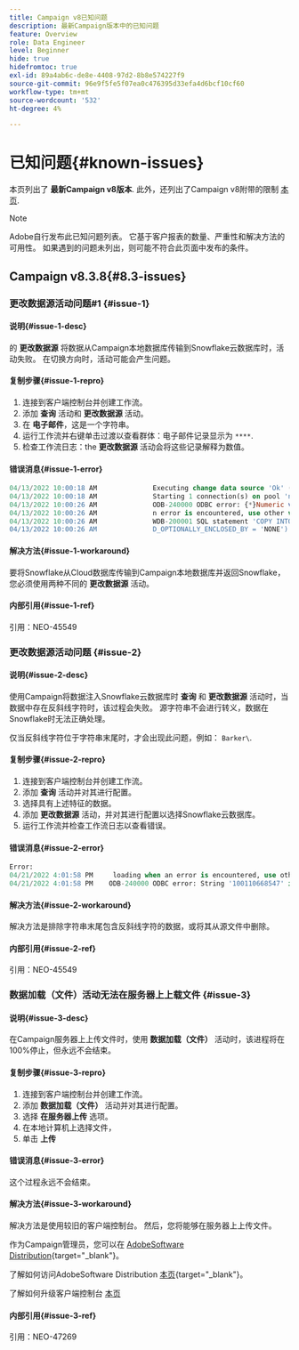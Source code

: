 ```yaml
---
title: Campaign v8已知问题
description: 最新Campaign版本中的已知问题
feature: Overview
role: Data Engineer
level: Beginner
hide: true
hidefromtoc: true
exl-id: 89a4ab6c-de8e-4408-97d2-8b8e574227f9
source-git-commit: 96e9f5fe5f07ea0c476395d33efa4d6bcf10cf60
workflow-type: tm+mt
source-wordcount: '532'
ht-degree: 4%

---
```


# 已知问题{#known-issues}

本页列出了 **最新Campaign v8版本**. 此外，还列出了Campaign v8附带的限制 [本页](ac-guardrails.md).


>[!NOTE]
>
>Adobe自行发布此已知问题列表。 它基于客户报表的数量、严重性和解决方法的可用性。 如果遇到的问题未列出，则可能不符合此页面中发布的条件。

## Campaign v8.3.8{#8.3-issues}

### 更改数据源活动问题#1 {#issue-1}

#### 说明{#issue-1-desc}

的 **更改数据源** 将数据从Campaign本地数据库传输到Snowflake云数据库时，活动失败。 在切换方向时，活动可能会产生问题。

#### 复制步骤{#issue-1-repro}

1. 连接到客户端控制台并创建工作流。
1. 添加 **查询** 活动和 **更改数据源** 活动。
1. 在 **电子邮件**，这是一个字符串。
1. 运行工作流并右键单击过渡以查看群体：电子邮件记录显示为 `****`.
1. 检查工作流日志：the **更改数据源** 活动会将这些记录解释为数值。

#### 错误消息{#issue-1-error}

```sql
04/13/2022 10:00:18 AM              Executing change data source 'Ok' (step 'Change Data Source')
04/13/2022 10:00:18 AM              Starting 1 connection(s) on pool 'nms:extAccount:ffda tractorsupply_mkt_stage8' (Snowflake, server='adobe-acc_tractorsupply_us_west_2_aws.snowflakecomputing.com', login='tractorsupply_stage8_MKT:tractorsupply_stage8')
04/13/2022 10:00:26 AM              ODB-240000 ODBC error: {*}Numeric value '{*}******{*}{{*}}' is not recognized\{*}   File 'wkf1285541_13_1_0_47504750#458318uploadPart0.chunk.gz', line 1, character 10140   Row 279, column "WKF1285541_13_1_0"["BICUST_ID":1]   If you would like to continue loading when a
04/13/2022 10:00:26 AM              n error is encountered, use other values such as 'SKIP_FILE' or 'CONTINUE' for the ON_ERROR option. For more information on loading options, please run 'info loading_data' in a SQL client. SQLState: 22018
04/13/2022 10:00:26 AM              WDB-200001 SQL statement 'COPY INTO wkf1285541_13_1_0 (SACTIVE, SADDRESS1, SADDRESS2, BICUST_ID, SEMAIL) FROM ( SELECT $1, $2, $3, $4, $5 FROM $$@BULK_wkf1285541_13_1_0$$) FILE_FORMAT = ( TYPE = CSV RECORD_DELIMITER = '\x02' FIELD_DELIMITER = '\x01' FIEL
04/13/2022 10:00:26 AM              D_OPTIONALLY_ENCLOSED_BY = 'NONE') ON_ERROR = ABORT_STATEMENT PURGE = TRUE' could not be executed.
```

#### 解决方法{#issue-1-workaround}

要将Snowflake从Cloud数据库传输到Campaign本地数据库并返回Snowflake，您必须使用两种不同的 **更改数据源** 活动。

#### 内部引用{#issue-1-ref}

引用：NEO-45549



### 更改数据源活动问题 {#issue-2}

#### 说明{#issue-2-desc}

使用Campaign将数据注入Snowflake云数据库时 **查询** 和 **更改数据源** 活动时，当数据中存在反斜线字符时，该过程会失败。 源字符串不会进行转义，数据在Snowflake时无法正确处理。

仅当反斜线字符位于字符串末尾时，才会出现此问题，例如： `Barker\`.


#### 复制步骤{#issue-2-repro}

1. 连接到客户端控制台并创建工作流。
1. 添加 **查询** 活动并对其进行配置。
1. 选择具有上述特征的数据。
1. 添加 **更改数据源** 活动，并对其进行配置以选择Snowflake云数据库。
1. 运行工作流并检查工作流日志以查看错误。


#### 错误消息{#issue-2-error}

```sql
Error:
04/21/2022 4:01:58 PM     loading when an error is encountered, use other values such as 'SKIP_FILE' or 'CONTINUE' for the ON_ERROR option. For more information on loading options, please run 'info loading_data' in a SQL client. SQLState: 22000
04/21/2022 4:01:58 PM    ODB-240000 ODBC error: String '100110668547' is too long and would be truncated   File 'wkf1656797_21_1_3057430574#458516uploadPart0.chunk.gz', line 1, character 0   Row 90058, column "WKF1656797_21_1"["SCARRIER_ROUTE":13]   If you would like to continue
```

#### 解决方法{#issue-2-workaround}

解决方法是排除字符串末尾包含反斜线字符的数据，或将其从源文件中删除。


#### 内部引用{#issue-2-ref}

引用：NEO-45549


### 数据加载（文件）活动无法在服务器上上载文件 {#issue-3}

#### 说明{#issue-3-desc}

在Campaign服务器上上传文件时，使用 **数据加载（文件）** 活动时，该进程将在100%停止，但永远不会结束。

#### 复制步骤{#issue-3-repro}

1. 连接到客户端控制台并创建工作流。
1. 添加 **数据加载（文件）** 活动并对其进行配置。
1. 选择 **在服务器上传** 选项。
1. 在本地计算机上选择文件，
1. 单击 **上传**


#### 错误消息{#issue-3-error}

这个过程永远不会结束。

#### 解决方法{#issue-3-workaround}

解决方法是使用较旧的客户端控制台。 然后，您将能够在服务器上上传文件。

作为Campaign管理员，您可以在 [AdobeSoftware Distribution](https://experience.adobe.com/#/downloads/content/software-distribution/en/campaign.html?1_group.propertyvalues.property=.%2Fjcr%3Acontent%2Fmetadata%2Fdc%3Rovast&amp;1_group.propertyvalues.operation=equals&amp;1_group.propertyvalues.0_values=target-version%3Acampaign%2F8&amp;orderby=%40jcr%3Acontent%2Fjcr%3AlastModified&amp;orderby.sort=desc&amp;layout=list&amp;p.offset=0&amp;p.limit=4){target=&quot;_blank&quot;}。

了解如何访问AdobeSoftware Distribution [本页](https://experienceleague.adobe.com/docs/experience-cloud/software-distribution/home.html?lang=zh-Hans){target=&quot;_blank&quot;}。

了解如何升级客户端控制台 [本页](connect.md)

#### 内部引用{#issue-3-ref}

引用：NEO-47269